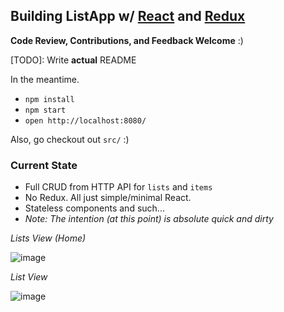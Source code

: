 ## Building ListApp w/ [React](https://facebook.github.io/react/) and [Redux](http://redux.js.org/)

**Code Review, Contributions, and Feedback Welcome** :)

[TODO]: Write **actual** README

In the meantime.

- `npm install`
- `npm start`
- `open http://localhost:8080/`

Also, go checkout out `src/` :)

### Current State

- Full CRUD from HTTP API for `lists` and `items`
- No Redux. All just simple/minimal React.
- Stateless components and such...
- _Note: The intention (at this point) is absolute quick and dirty_

*Lists View (Home)*

![image](https://cloud.githubusercontent.com/assets/1240178/12218108/a7ae6204-b6d2-11e5-8eef-22aeed2dd4f9.png)

*List View*

![image](https://cloud.githubusercontent.com/assets/1240178/12218111/b5b91d1c-b6d2-11e5-90a6-3d2563962bf9.png)
